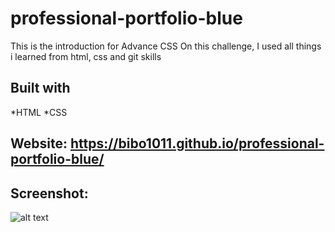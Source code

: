 # professional-portfolio-blue
This is the introduction for Advance CSS
On this challenge, I used all things i learned from html, css and git skills

## Built with 
*HTML
*CSS

## Website:  https://bibo1011.github.io/professional-portfolio-blue/

## Screenshot:

![alt text](https://github.com/bibo1011/professional-portfolio-blue/assets/images/screenshot-chal2.png "portfolio blue")

